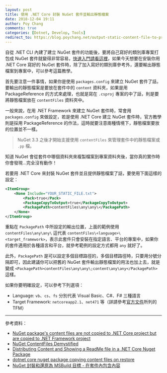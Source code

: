 ```yaml
---
layout: post
title: 使用 .NET Core 封裝 NuGet 套件並輸出靜態檔案
date: 2018-12-04 19:11
author: Poy Chang
comments: true
categories: [Dotnet, Develop, Tools]
redirect_to: https://blog.poychang.net/output-static-content-file-to-project-in-dotnet-core-nuget-pack/
---
```


自從 .NET CLI 內建了建立 NuGet 套件的功能後，要將自己寫好的類別庫專案打包成 NuGet 套件就變得非常容易，[快速入門請看這裡](https://docs.microsoft.com/zh-tw/nuget/quickstart/create-and-publish-a-package-using-the-dotnet-cli?WT.mc_id=DT-MVP-5003022)，如果今天想要在安裝你用 .NET Core 寫好的 NuGet 套件時，除了加入寫好的類別庫參考外，還要輸出靜態檔案到專案中，可以參考這篇教學。

首先要注意一件事情，如果你是使用 `packages.config` 來建立 NuGet 套件了話，要輸出的靜態檔案是要放在套件中的 `content` 資料夾，如果是用 PackageReference 的方式來處理，也就是寫在 `.csproj` 專案的中了話，則是要將靜態檔案放在 `contentFiles` 資料夾中。

一般來說，在用 .NET Framework 來建立 NuGet 套件時，常會用 `packages.config` 來做設定，若是使用 .NET Core 建立 NuGet 套件時，官方教學則是採用 PackageReference 的作法，這時就要注意兩種情境下，靜態檔案要放的位置並不一樣。

>NuGet 3.3 之後才開始支援使用 `contentFiles` 來管理套件中的靜態檔案或 `.pp` 檔。

知道 NuGet 會從套件中哪個資料夾來複製檔案到專案資料夾後，當你真的實作時你會發現...完全沒有動作！

若要用 .NET Core 來封裝 NuGet 套件並且提供靜態檔案了話，要使用下面這樣的設定：

```xml
<ItemGroup>
    <None Include="YOUR_STATIC_FILE.txt">
        <Pack>true</Pack>
        <PackageCopyToOutput>true</PackageCopyToOutput>
        <PackagePath>contentFiles\any\any\</PackagePath>
    </None>
</ItemGroup>
```

重點在 `PackagePath` 中所設定的輸出位置，上面的範例使用 `contentFiles\any\any\` 這代表 `contentFiles\<language>\<target_framework>`，表示此套件只會安裝在指定語言、平台的專案中，如果你的套件適用於各種語言和平台，就參考範例的設定方式都用 `any` 就好了。

此外，`PackagePath` 是可以設定多個目標路徑的，多個目標路徑時，只要用分號分隔即可，因此建議你可以把舊的 NuGet 套件輸出靜態檔案的用法也加上去，就是變成 `<PackagePath>contentFiles\any\any\;content\any\any</PackagePath>` 這樣。

如果你要明確設定，可以參考下列選項：

- Language: `vb`、`cs`、`fs` 分別代表 Visual Basic、C#、F# 三種語言
- Target Framework: `netcoreapp2.1`、`net471` 等（詳請參考[官方文件](https://docs.microsoft.com/zh-tw/dotnet/standard/frameworks?WT.mc_id=DT-MVP-5003022)所列的 TFM）

---

參考資料：

- [NuGet package's content files are not copied to .NET Core project but are copied to .NET Framework project](https://github.com/NuGet/Home/issues/6548#issuecomment-364278875)
- [NuGet ContentFiles Demystified](https://blog.nuget.org/20160126/nuget-contentFiles-demystified.html)
- [Distributing Content and Showing a ReadMe file in a .NET Core Nuget Package](https://weblog.west-wind.com/posts/2018/Jan/29/Distributing-Content-and-Showing-a-ReadMe-file-in-a-NET-Core-Nuget-Package)
- [dotnet core nuget package copying content files on restore](https://stackoverflow.com/questions/49425012/dotnet-core-nuget-package-copying-content-files-on-restore)
- [NuGet 封裝和還原為 MSBuild 目標 - 在套件內包含內容](https://docs.microsoft.com/zh-tw/nuget/reference/msbuild-targets?WT.mc_id=DT-MVP-5003022#including-content-in-a-package)
